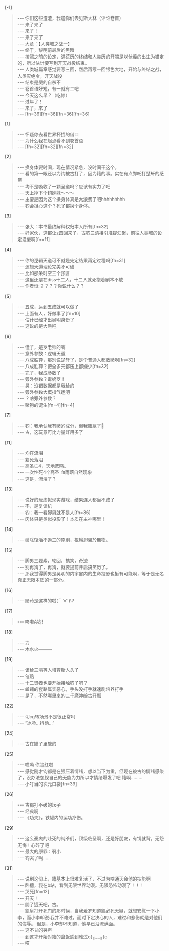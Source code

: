 
[-1] 
>--- 你们这些渣渣，我送你们去见斯大林（评论卷首）<br>
>--- 来了来了<br>
>--- 来了！<br>
>--- 来了来了<br>
>--- 大章：【人类城之战一】<br>
>--- 终于，黎明前最后的黑暗<br>
>--- 按照之前的设定，洪荒历的终结和人类历的开端是以伏羲的出生为锚定的，所以估计要写到开天战役结束。<br>
>--- 人类城篇章感觉要写三回，然后再写一回银色大地，开始与终结之战，人类灭绝令，开天战役<br>
>--- 结束是昊的自杀不<br>
>--- 卷首语好短，有一就有二吧<br>
>--- 今天这么早？（吃惊）<br>
>--- 过年了！<br>
>--- 来了，来了<br>
>--- [fn=36][fn=36][fn=36][fn=36]<br>

[1] 
>--- 怀疑你去看世界杯找的借口<br>
>--- 为什么我在起点看不到卷首语<br>
>--- [fn=32][fn=32][fn=32]<br>

[2] 
>--- 换身体要时间，现在情况紧急，没时间干这个。<br>
>--- 看的第一眼还以为钧被古打了，因为籍的事。实在有点郑吒打楚轩的感觉<br>
>--- 均不是吸收了一颗圣道吗？应该有实力了吧<br>
>--- 天上掉下个钧妹妹～～～<br>
>--- 主要是因为这个换身体真是太浪费了吧hhhhhhhhh<br>
>--- 钧会担心这个？死了都换个身体。<br>

[3] 
>--- 张大：本书最终解释权归本人所有[fn=32]<br>
>--- 好家伙，这都让z圆回来了，古钧三清接引准提汇聚，前往人类城的设定没废啊[fn=11]<br>

[4] 
>--- 你的逻辑天道可不就是先定结果再定过程吗[fn=31]<br>
>--- 逻辑天道理论完美不可破<br>
>--- 比如那条时空三个预言<br>
>--- 这里还是在diss十二人，十二人就死抱着剧本不放<br>
>--- 作者恒:？？？？你说什么？？<br>

[5] 
>--- 五成，达到五成就可以做了<br>
>--- 上面有人，好做事了[fn=10]<br>
>--- 估计已经才出吴明身份了<br>
>--- 这说的是大熊吧<br>

[6] 
>--- 懂了，是罗老师的嘴<br>
>--- 意外参数：逻辑天道<br>
>--- 八成胜算，那别说楚轩了，是个普通人都敢赌啊[fn=32]<br>
>--- 八成胜算？把全多元都压上都嫌少[fn=32]<br>
>--- 完了，我成参数了<br>
>--- 旁外参数？毒奶罗！<br>
>--- 昊：没错数据都是我给的<br>
>--- 旁外参数大概指气运吧<br>
>--- ？啥旁外参数？<br>
>--- 赌狗的诞生[fn=4][fn=4]<br>

[7] 
>--- 钧：我承认我有赌的成分，但我赌赢了🤪<br>
>--- 古，这玩意可比力量好用多了<br>

[11] 
>--- 均在流泪<br>
>--- 籍死落泪<br>
>--- 高圣亡4，天地悲鸣。<br>
>--- 一次性死4个高圣  血雨落自然现象<br>
>--- 这是，流泪了？<br>

[13] 
>--- 说好的玩虚拟现实游戏，结果连人都当不成了<br>
>--- 不，是复读机<br>
>--- 钧：我一看脚男就不是人[fn=36]<br>
>--- 肉体只是类似投影了！本质在主神哪里！<br>

[14] 
>--- 破除復活不過三的原則，視輪迴盤於無物。<br>

[15] 
>--- 脚男三要素，轮回，搞笑，奇迹<br>
>--- 别再猜了，再猜，就要提前开启搞笑历了。<br>
>--- 那我觉得脚男是吴明的内宇宙内的生命投影也挺有可能啊，等于是无名真正无限本质的一部分。<br>

[16] 
>--- 赌苟是这样的啦(｀∀´)Ψ<br>

[17] 
>--- 哆啦A钧!<br>

[18] 
>--- 力<br>
>--- 木水火———<br>

[19] 
>--- 该给三清等人培育新人头了<br>
>--- 催熟<br>
>--- 十二贤者也要开始接触钧了吧？<br>
>--- 蚯蚓的套路属实恶心，手头没打手就速刷培养打手<br>
>--- 是了，不然哪里来的三千魔神给古开瓢<br>

[22] 
>--- 切cg转场景不是很正常吗<br>
>--- “冰冷…抖动…”<br>

[24] 
>--- 古在罐子里敲的<br>

[25] 
>--- 哎呦 你脸红啦<br>
>--- 感觉刚才钧都是在强压着情绪，想以当下为重，但现在被古的情绪感染了，没办法忽视自己的无能为力所以才情绪爆发了吧
籍啊………<br>
>--- 小叮当的次元口袋[fn=39]<br>

[26] 
>--- 古都打不破的坛子<br>
>--- 经典啊<br>
>--- 《功夫》，铁罐内的运功疗伤。<br>

[29] 
>--- 这么豪爽的赴死的纯爷们，顶级临圣啊，还是好朋友，有锅就背，无怨无悔！心碎了吧<br>
>--- 最大的原罪：弱小<br>
>--- 钧哭了啊……<br>

[31] 
>--- 说到这份上，籍基本上很难复活了，不过为啥通天会他的技能啊<br>
>--- 卧槽，我在b站，看到无限世界动漫。无限恐怖动漫了！！！<br>
>--- 哭死[fn=12]<br>
>--- 开天！<br>
>--- 開了這天吧，古。<br>
>--- 凯皇打开死门的那时候，当我爱罗知道凯必死无疑，就想安慰一下小李，而小李却说:我并不难过，面对下定决心的人，难过和悲伤就是对他们的侮辱。        但是，小李却不知道，他早已泪流满面。<br>
>--- 这不甘的哭声<br>
>--- 到这才开始对籍的盒饭感到难过o(╥﹏╥)o<br>
>--- 哎<br>
